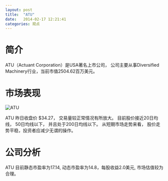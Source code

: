 ```yaml
---
layout: post
title:  "ATU"
date:   2014-02-17 12:21:41
categories: 观点
---
```


# 简介
ATU（Actuant Corporation）是USA著名上市公司，
公司主要从事Diversified Machinery行业，当前市值2504.62百万美元。

# 市场表现

![ATU](http://finviz.com/chart.ashx?t=ATU&ty=c&ta=1&p=d&s=l)

ATU 昨日收盘价 $34.27，
交易量较正常情况有所放大。
目前股价接近20日均线，
50日均线以下，
并且处于200日均线以下。
从短期市场走势来看，
股价走势平稳，投资者应减少无谓的操作。

# 公司分析
ATU 目前静态市盈率为17.14, 动态市盈率为14.8，每股收益2.0美元,
市场估值较为合理。
